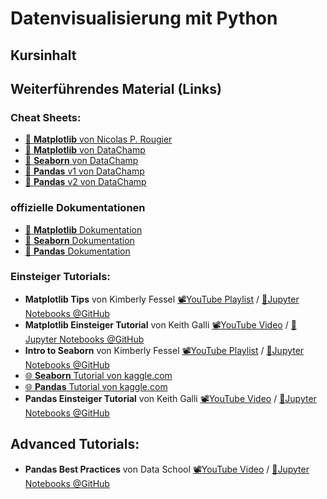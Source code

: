 # Datenvisualisierung mit Python

## Kursinhalt



## Weiterführendes Material (Links)

### Cheat Sheets:
- [📰 **Matplotlib** von Nicolas P. Rougier](https://github.com/matplotlib/cheatsheets/) 
- [📰 **Matplotlib** von DataChamp](https://s3.amazonaws.com/assets.datacamp.com/blog_assets/Python_Matplotlib_Cheat_Sheet.pdf) 
- [📰 **Seaborn** von DataChamp](https://s3.amazonaws.com/assets.datacamp.com/blog_assets/Python_Seaborn_Cheat_Sheet.pdf) 
- [📰 **Pandas** v1 von DataChamp](http://datacamp-community-prod.s3.amazonaws.com/dbed353d-2757-4617-8206-8767ab379ab3) 
- [📰 **Pandas** v2 von DataChamp](https://s3.amazonaws.com/assets.datacamp.com/blog_assets/Python_Pandas_Cheat_Sheet_2.pdf) 

### offizielle Dokumentationen
- [📖 **Matplotlib** Dokumentation](https://matplotlib.org/api/_as_gen/matplotlib.pyplot.html) 
- [📖 **Seaborn** Dokumentation](https://seaborn.pydata.org/tutorial.html) 
- [📖 **Pandas** Dokumentation](https://pandas.pydata.org/pandas-docs/stable/) 


### Einsteiger Tutorials:
- **Matplotlib Tips** von Kimberly Fessel [📽️YouTube Playlist](https://www.youtube.com/watch?v=UUy6_ElQXBY&list=PLtPIclEQf-3dJmAj3IsSRwRoLbX-n3J81) /  [📁Jupyter Notebooks @GitHub](https://github.com/kimfetti/Videos/tree/master/Matplotlib_Tips) 
- **Matplotlib Einsteiger Tutorial** von Keith Galli [📽️YouTube Video](https://youtu.be/0P7QnIQDBJY) /  [📁Jupyter Notebooks @GitHub](https://github.com/KeithGalli/matplotlib_tutorial) 
- **Intro to Seaborn** von Kimberly Fessel [📽️YouTube Playlist](https://www.youtube.com/playlist?list=PLtPIclEQf-3cG31dxSMZ8KTcDG7zYng1j) /  [📁Jupyter Notebooks @GitHub](https://github.com/kimfetti/Videos/tree/master/Seaborn) 
- [🌐 **Seaborn** Tutorial von kaggle.com](https://www.kaggle.com/learn/data-visualization)
- [🌐 **Pandas** Tutorial von kaggle.com](https://www.kaggle.com/learn/pandas)
- **Pandas Einsteiger Tutorial** von Keith Galli [📽️YouTube Video](https://youtu.be/vmEHCJofslg) /  [📁Jupyter Notebooks @GitHub](https://github.com/KeithGalli/pandas) 

## Advanced Tutorials:
- **Pandas Best Practices** von Data School [📽️YouTube Video](https://youtu.be/dPwLlJkSHLo) /  [📁Jupyter Notebooks @GitHub](https://github.com/justmarkham/pandas-videos/blob/master/top_25_pandas_tricks.ipynb)  